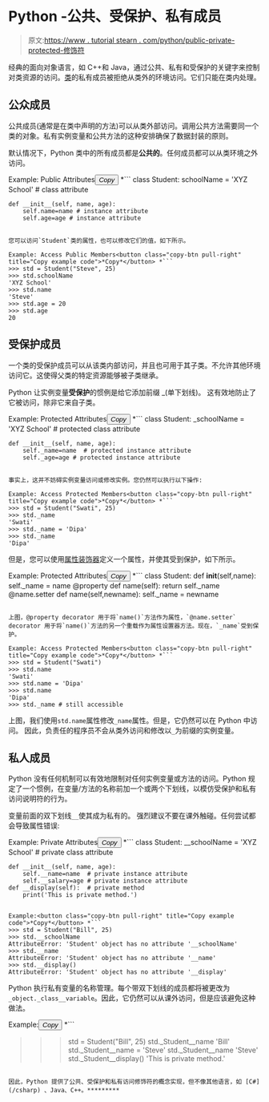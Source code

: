# Python -公共、受保护、私有成员

> 原文:[https://www . tutorial stearn . com/python/public-private-protected-修饰符](https://www.tutorialsteacher.com/python/public-private-protected-modifiers)

经典的面向对象语言，如 C++和 Java，通过公共、私有和受保护的关键字来控制对类资源的访问。[类](/python/python-class)的私有成员被拒绝从类外的环境访问。它们只能在类内处理。

## 公众成员

公共成员(通常是在类中声明的方法)可以从类外部访问。调用公共方法需要同一个类的对象。私有实例变量和公共方法的这种安排确保了数据封装的原则。

默认情况下，Python 类中的所有成员都是**公共的**。任何成员都可以从类环境之外访问。

Example: Public Attributes<button class="copy-btn pull-right" title="Copy example code">*Copy*</button> *```
class Student:
    schoolName = 'XYZ School' # class attribute

    def __init__(self, name, age):
        self.name=name # instance attribute
        self.age=age # instance attribute 
```

您可以访问`Student`类的属性，也可以修改它们的值，如下所示。

Example: Access Public Members<button class="copy-btn pull-right" title="Copy example code">*Copy*</button> *```
>>> std = Student("Steve", 25)
>>> std.schoolName
'XYZ School'
>>> std.name
'Steve'
>>> std.age = 20
>>> std.age
20 
```

## 受保护成员

一个类的受保护成员可以从该类内部访问，并且也可用于其子类。不允许其他环境访问它。这使得父类的特定资源能够被子类继承。

Python 让实例变量**受保护**的惯例是给它添加前缀 _(单下划线)。 这有效地防止了它被访问，除非它来自子类。

Example: Protected Attributes<button class="copy-btn pull-right" title="Copy example code">*Copy*</button> *```
class Student:
    _schoolName = 'XYZ School' # protected class attribute

    def __init__(self, name, age):
        self._name=name  # protected instance attribute
        self._age=age # protected instance attribute 
```

事实上，这并不妨碍实例变量访问或修改实例。您仍然可以执行以下操作:

Example: Access Protected Members<button class="copy-btn pull-right" title="Copy example code">*Copy*</button> *```
>>> std = Student("Swati", 25)
>>> std._name
'Swati'
>>> std._name = 'Dipa'
>>> std._name
'Dipa' 
```

但是，您可以使用[属性装饰器](/python/property-decorator)定义一个属性，并使其受到保护，如下所示。

Example: Protected Attributes<button class="copy-btn pull-right" title="Copy example code">*Copy*</button> *```
class Student:
	def __init__(self,name):
		self._name = name
	@property
	def name(self):
		return self._name
	@name.setter
	def name(self,newname):
		self._name = newname 
```

上图，@property decorator 用于将`name()`方法作为属性，`@name.setter` decorator 用于将`name()`方法的另一个重载作为属性设置器方法。现在，`_name`受到保护。

Example: Access Protected Members<button class="copy-btn pull-right" title="Copy example code">*Copy*</button> *```
>>> std = Student("Swati")
>>> std.name
'Swati'
>>> std.name = 'Dipa'
>>> std.name
'Dipa'
>>> std._name # still accessible 
```

上图，我们使用`std.name`属性修改`_name`属性。但是，它仍然可以在 Python 中访问。 因此，负责任的程序员不会从类外访问和修改以`_`为前缀的实例变量。

## 私人成员

Python 没有任何机制可以有效地限制对任何实例变量或方法的访问。Python 规定了一个惯例，在变量/方法的名称前加一个或两个下划线，以模仿受保护和私有访问说明符的行为。

变量前面的双下划线`__`使其成为私有的。 强烈建议不要在课外触碰。任何尝试都会导致属性错误:

Example: Private Attributes<button class="copy-btn pull-right" title="Copy example code">*Copy*</button> *```
class Student:
    __schoolName = 'XYZ School' # private class attribute

    def __init__(self, name, age):
        self.__name=name  # private instance attribute
        self.__salary=age # private instance attribute
    def __display(self):  # private method
	    print('This is private method.') 
```

Example:<button class="copy-btn pull-right" title="Copy example code">*Copy*</button> *```
>>> std = Student("Bill", 25)
>>> std.__schoolName
AttributeError: 'Student' object has no attribute '__schoolName'
>>> std.__name
AttributeError: 'Student' object has no attribute '__name'
>>> std.__display()
AttributeError: 'Student' object has no attribute '__display' 
```

Python 执行私有变量的名称管理。每个带双下划线的成员都将被更改为`_object._class__variable`。因此，它仍然可以从课外访问，但是应该避免这种做法。

Example:<button class="copy-btn pull-right" title="Copy example code">*Copy*</button> *```
>>> std = Student("Bill", 25)
>>> std._Student__name
'Bill'
>>> std._Student__name = 'Steve'
>>> std._Student__name
'Steve'
>>> std._Student__display()
'This is private method.' 
```

因此，Python 提供了公共、受保护和私有访问修饰符的概念实现，但不像其他语言，如 [C#](/csharp) 、Java、C++。*********